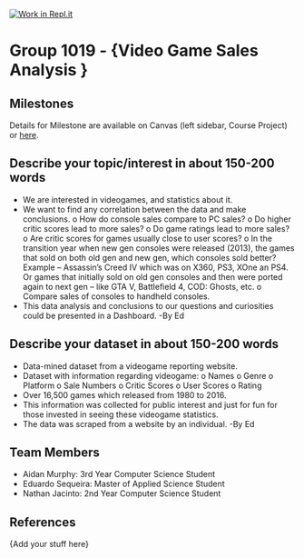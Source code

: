 [![Work in Repl.it](https://classroom.github.com/assets/work-in-replit-14baed9a392b3a25080506f3b7b6d57f295ec2978f6f33ec97e36a161684cbe9.svg)](https://classroom.github.com/online_ide?assignment_repo_id=359229&assignment_repo_type=GroupAssignmentRepo)
# Group 1019 - {Video Game Sales Analysis }

## Milestones

Details for Milestone are available on Canvas (left sidebar, Course Project) or [here](https://firas.moosvi.com/courses/data301/project/milestone01.html).

## Describe your topic/interest in about 150-200 words
-	We are interested in videogames, and statistics about it.
-	We want to find any correlation between the data and make conclusions.
o	How do console sales compare to PC sales?
o	Do higher critic scores lead to more sales?
o	Do game ratings lead to more sales?
o	Are critic scores for games usually close to user scores?
o	In the transition year when new gen consoles were released (2013), the games that sold on both old gen and new gen, which consoles sold better? Example – Assassin’s Creed IV which was on X360, PS3, XOne an PS4.
Or games that initially sold on old gen consoles and then were ported again to next gen – like GTA V, Battlefield 4, COD: Ghosts, etc.
o	Compare sales of consoles to handheld consoles.
-	This data analysis and conclusions to our questions and curiosities could be presented in a Dashboard.
-By Ed

## Describe your dataset in about 150-200 words

-	Data-mined dataset from a videogame reporting website.
-	Dataset with information regarding videogame:
o	Names
o	Genre
o	Platform
o	Sale Numbers
o	Critic Scores
o	User Scores
o	Rating 
-	Over 16,500 games which released from 1980 to 2016.
-	This information was collected for public interest and just for fun for those invested in seeing these videogame statistics.
-	The data was scraped from a website by an individual. 
-By Ed

## Team Members

- Aidan Murphy: 3rd Year Computer Science Student
- Eduardo Sequeira: Master of Applied Science Student
- Nathan Jacinto: 2nd Year Computer Science Student

## References

{Add your stuff here}
